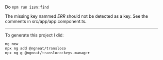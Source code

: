 Do `npm run i18n:find`

The missing key nammed _ERR_ should not be detected as a key. See the comments in src/app/app.component.ts.

---

To generate this project I did:

```sh
ng new
npx ng add @ngneat/transloco
npx ng g @ngneat/transloco:keys-manager
```
